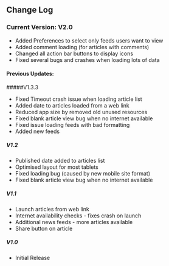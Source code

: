 ## Change Log
### Current Version: V2.0
- Added Preferences to select only feeds users want to view
- Added comment loading (for articles with comments)
- Changed all action bar buttons to display icons
- Fixed several bugs and crashes when loading lots of data

#### Previous Updates: 
#####V1.3.3
- Fixed Timeout crash issue when loading article list
- Added date to articles loaded from a web link
- Reduced app size by removed old unused resources
- Fixed blank article view bug when no internet available
- Fixed issue loading feeds with bad formatting
- Added new feeds

##### V1.2
- Published date added to articles list
- Optimised layout for most tablets
- Fixed loading bug (caused by new mobile site format)
- Fixed blank article view bug when no internet available

##### V1.1
- Launch articles from web link
- Internet availability checks - fixes crash on launch
- Additional news feeds - more articles available
- Share button on article

##### V1.0
* Initial Release